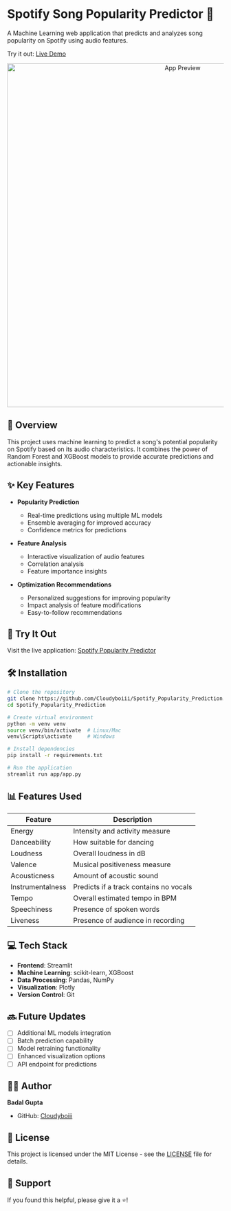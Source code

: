 # Spotify Song Popularity Predictor 🎵

A Machine Learning web application that predicts and analyzes song popularity on Spotify using audio features.

Try it out: [Live Demo](https://spotifypopularityprediction-s9jzck5sppfkddyg4vkvhh.streamlit.app/)

<div align="center">
  <img src="app/assets/app_preview.png" alt="App Preview" width="800"/>
</div>

## 🎯 Overview

This project uses machine learning to predict a song's potential popularity on Spotify based on its audio characteristics. It combines the power of Random Forest and XGBoost models to provide accurate predictions and actionable insights.

## ✨ Key Features

- **Popularity Prediction**
  - Real-time predictions using multiple ML models
  - Ensemble averaging for improved accuracy
  - Confidence metrics for predictions

- **Feature Analysis**
  - Interactive visualization of audio features
  - Correlation analysis
  - Feature importance insights

- **Optimization Recommendations**
  - Personalized suggestions for improving popularity
  - Impact analysis of feature modifications
  - Easy-to-follow recommendations

## 🚀 Try It Out

Visit the live application: [Spotify Popularity Predictor](https://spotifypopularityprediction-s9jzck5sppfkddyg4vkvhh.streamlit.app/)

## 🛠️ Installation

```bash
# Clone the repository
git clone https://github.com/Cloudyboiii/Spotify_Popularity_Prediction.git
cd Spotify_Popularity_Prediction

# Create virtual environment
python -m venv venv
source venv/bin/activate  # Linux/Mac
venv\Scripts\activate     # Windows

# Install dependencies
pip install -r requirements.txt

# Run the application
streamlit run app/app.py
```

## 📊 Features Used

| Feature | Description |
|---------|-------------|
| Energy | Intensity and activity measure |
| Danceability | How suitable for dancing |
| Loudness | Overall loudness in dB |
| Valence | Musical positiveness measure |
| Acousticness | Amount of acoustic sound |
| Instrumentalness | Predicts if a track contains no vocals |
| Tempo | Overall estimated tempo in BPM |
| Speechiness | Presence of spoken words |
| Liveness | Presence of audience in recording |

## 💻 Tech Stack

- **Frontend**: Streamlit
- **Machine Learning**: scikit-learn, XGBoost
- **Data Processing**: Pandas, NumPy
- **Visualization**: Plotly
- **Version Control**: Git

## 🔜 Future Updates

- [ ] Additional ML models integration
- [ ] Batch prediction capability
- [ ] Model retraining functionality
- [ ] Enhanced visualization options
- [ ] API endpoint for predictions

## 👨‍💻 Author

**Badal Gupta**
- GitHub: [Cloudyboiii](https://github.com/Cloudyboiii)

## 📄 License

This project is licensed under the MIT License - see the [LICENSE](LICENSE) file for details.

## 🌟 Support

If you found this helpful, please give it a ⭐!
